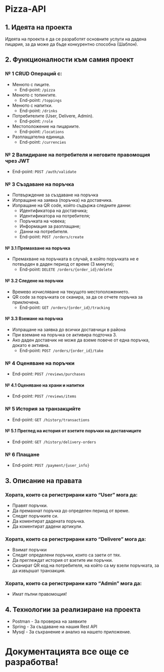 # Pizza-API

## 1. Идеята на проекта
Идеята на проекта е да се разработят основните услуги на дадена пицария, за да може да бъде конкурентно способна (Шаблон).

## 2. Функционалности към самия проект

### № 1 CRUD Операций с:
- Менюто с пиците.
  - End-point: `/pizza`
- Менюто с топингите.
  - End-point: `/toppings`
- Менюто с напитки.
  - End-point: `/drinks`
- Потребителите (User, Delivere, Admin).
  - End-point: `/role`
- Местоположение на пицариите.
  - End-point: `/locations`
- Разплащателна единица.
  - End-point: `/currencies`

### № 2 Валидиране на потребителя и неговите правомощия чрез JWT
- End-point: `POST /auth/validate`

### № 3 Създаване на поръчка
- Потвърждение за създаване на поръчка
- Изпращане на заявка (поръчка) на доставчика.
- Изпращане на QR code, който съдържа следните данни:
  - Идентификатора на доставчика;
  - Идентификатора на потребителя;
  - Поръчката на човека;
  - Информация за разплащане;
  - Данни на потребителя.
  - End-point: `POST /orders/create`

#### № 3.1 Премахване на поръчка
- Премахване на поръчката в случай, в който поръчката не е потвърден в даден период от време (3 минути);
  - End-point: `DELETE /orders/{order_id}/delete`

#### № 3.2 Следене на поръчки
- Времево изчисляване на текущото местоположението.
- QR code за поръчката се сканира, за да се отчете поръчка за приключена.
  - End-point: `GET /orders/{order_id}/tracking`

#### № 3.3 Вземане на поръчка
- Изпращане на заявка до всички доставчици в района
- При вземане на поръчка се активира подточка 3.
- Ако даден доставчик не може да вземе повече от една поръчка, докато е активна.
  - End-point: `POST /orders/{order_id}/take`

### № 4 Оценяване на поръчки
- End-point: `POST /reviews/purchases`

#### № 4.1 Оценяване на храни и напитки
- End-point: `POST /reviews/items`

### № 5 История за транзакцийте
- End-point: `GET /history/transactions`

#### № 5.1 Преглед на история от взетите поръчки на доставчиците
- End-point: `GET /history/delivery-orders`

### № 6 Плащане
- End-point: `POST /payment/{user_info}`

## 3. Описание на правата

### Хората, които са регистрирани като “User” мога да:
- Правят поръчки.
- Да премахнат поръчка до определен период от време.
- Следят поръчките си.
- Да коментират дадената поръчка.
- Да коментират дадени артикули.

### Хората, които са регистрирани като “Delivere” мога да:
- Взимат поръчки
- Следят определени поръчки, които са заети от тях.
- Да преглеждат история от взетите им поръчки.
- Сканират QR код на потребителя, на който са му взели поръчката, за да извършат транзакция.

### Хората, които са регистрирани като “Admin” мога да:
- Имат пълни правомощия!

## 4. Технологии за реализиране на проекта
- Postman - За проверка на заявките
- Spring - За създаване на нашия Rest API
- Mysql - За съхранение и анализ на нашето приложение.

# Документацията все още се разработва!
